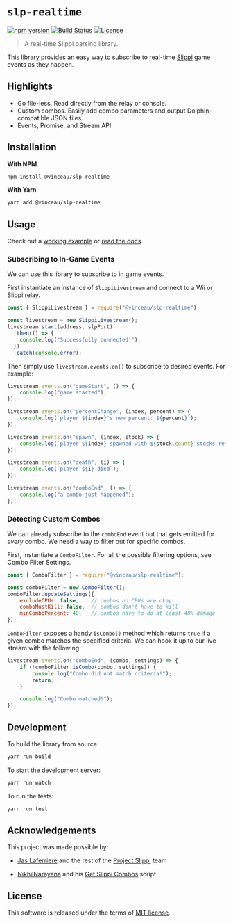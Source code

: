 
# `slp-realtime`

[![npm version](http://img.shields.io/npm/v/@vinceau/slp-realtime.svg?style=flat)](https://npmjs.org/package/@vinceau/slp-realtime "View this project on npm")
[![Build Status](https://github.com/vinceau/slp-realtime/workflows/build/badge.svg)](https://github.com/vinceau/slp-realtime/actions?workflow=build)
[![License](https://img.shields.io/npm/l/@vinceau/slp-realtime)](https://github.com/vinceau/slp-realtime/blob/master/LICENSE)

> A real-time Slippi parsing library.

This library provides an easy way to subscribe to real-time [Slippi](https://github.com/project-slippi/project-slippi) game events as they happen.


## Highlights

* Go file-less. Read directly from the relay or console.
* Custom combos. Easily add combo parameters and output Dolphin-compatible JSON files.
* Events, Promise, and Stream API.

## Installation

**With NPM**

```bash
npm install @vinceau/slp-realtime
```

**With Yarn**

```bash
yarn add @vinceau/slp-realtime
```

## Usage

Check out a [working example](examples/realtime-combos) or [read the docs](docs).

### Subscribing to In-Game Events

We can use this library to subscribe to in game events.

First instantiate an instance of `SlippiLivestream` and connect to a Wii or Slippi relay.

```javascript
const { SlippiLivestream } = require("@vinceau/slp-realtime");

const livestream = new SlippiLivestream();
livestream.start(address, slpPort)
  .then(() => {
    console.log("Successfully connected!");
  })
  .catch(console.error);
```

Then simply use `livestream.events.on()` to subscribe to desired events. For example:

```javascript
livestream.events.on("gameStart", () => {
    console.log("game started");
});

livestream.events.on("percentChange", (index, percent) => {
    console.log(`player ${index}'s new percent: ${percent}`);
});

livestream.events.on("spawn", (index, stock) => {
    console.log(`player ${index} spawned with ${stock.count} stocks remaining`);
});

livestream.events.on("death", (i) => {
    console.log(`player ${i} died`);
});

livestream.events.on("comboEnd", () => {
    console.log("a combo just happened");
});
```

### Detecting Custom Combos

We can already subscribe to the `comboEnd` event but that gets emitted for *every* combo. We need a way to filter out for specific combos.

First, instantiate a `ComboFilter`. For all the possible filtering options, see Combo Filter Settings.

```javascript
const { ComboFilter } = require("@vinceau/slp-realtime");

const comboFilter = new ComboFilter();
comboFilter.updateSettings({
    excludeCPUs: false,    // combos on CPUs are okay
    comboMustKill: false,  // combos don't have to kill
    minComboPercent: 40,   // combos have to do at least 40% damage
});
```

`ComboFilter` exposes a handy `isCombo()` method which returns `true` if a given combo matches the specified criteria. We can hook it up to our live stream with the following:

```javascript
livestream.events.on("comboEnd", (combo, settings) => {
    if (!comboFilter.isCombo(combo, settings)) {
        console.log("Combo did not match criteria!");
        return;
    }

    console.log("Combo matched!");
});
```

## Development

To build the library from source:

```bash
yarn run build
```

To start the development server:

```bash
yarn run watch
```

To run the tests:

```bash
yarn run test
```

## Acknowledgements

This project was made possible by:

* [Jas Laferriere](https://github.com/JLaferri) and the rest of the [Project Slippi](https://github.com/project-slippi) team

* [NikhilNarayana](https://github.com/NikhilNarayana) and his [Get Slippi Combos](https://gist.github.com/NikhilNarayana/d45e328e9ea47127634f2faf575e8dcf) script


## License

This software is released under the terms of [MIT license](LICENSE).
